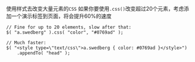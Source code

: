 使用样式去改变大量元素的`CSS`
如果你要使用`.css()`改变超过20个元素，考虑添加一个演示标签到页面，将会提升60%的速度
```
// Fine for up to 20 elements, slow after that:
$( "a.swedberg" ).css( "color", "#0769ad" );
 
// Much faster:
$( "<style type=\"text/css\">a.swedberg { color: #0769ad }</style>")
    .appendTo( "head" );
```